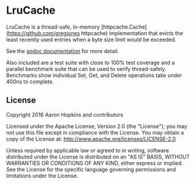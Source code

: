 LruCache
========

LruCache is a thread-safe, in-memory
[httpcache.Cache](https://github.com/gregjones httpcache) implementation that evicts the least recently used entries when a byte size limit would be exceeded.

See the [godoc documentation](https://godoc.org/github.com/die-net/lrucache) for more detail.

Also included are a test suite with close to 100% test coverage and a parallel benchmark suite that can be used to verify thread-safely. Benchmarks show individual Set, Get, and Delete operations take under 400ns to complete.

License
-------

Copyright 2016 Aaron Hopkins and contributors

Licensed under the Apache License, Version 2.0 (the "License"); you may not use this file except in compliance with the License. You may obtain a copy of the License at: http://www.apache.org/licenses/LICENSE-2.0

Unless required by applicable law or agreed to in writing, software distributed under the License is distributed on an "AS IS" BASIS, WITHOUT WARRANTIES OR CONDITIONS OF ANY KIND, either express or implied. See the License for the specific language governing permissions and limitations under the License.
